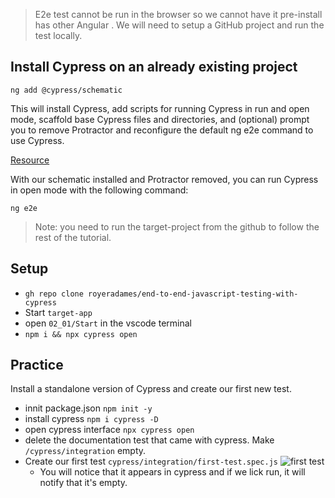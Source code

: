 

> E2e test cannot be run in the browser so we cannot have it pre-install has other Angular . We will need to setup a GitHub project and run the test locally.

## Install Cypress on an already existing project

`ng add @cypress/schematic`

This will install Cypress, add scripts for running Cypress in run and open mode, scaffold base Cypress files and directories, and (optional) prompt you to remove Protractor and reconfigure the default ng e2e command to use Cypress.

[Resource](https://docs.cypress.io/guides/end-to-end-testing/protractor-to-cypress#Getting-Started)

With our schematic installed and Protractor removed, you can run Cypress in open mode with the following command:

`ng e2e`

> Note: you need to run the target-project from the github to follow the rest of the tutorial.
## Setup
- `gh repo clone royeradames/end-to-end-javascript-testing-with-cypress`
- Start `target-app`
- open `02_01/Start` in the vscode terminal
- `npm i && npx cypress open`

## Practice

Install a standalone version of Cypress and create our first new test.

- innit package.json `npm init -y`
- install cypress `npm i cypress -D`
- open cypress interface `npx cypress open`
- delete the documentation test that came with cypress. Make `/cypress/integration` empty.
- Create our first test `cypress/integration/first-test.spec.js`
  ![first test](assets/testing/end-to-end/cypress/installing-and-opening/first-test.png)
  - You will notice that it appears in cypress and if we lick run, it will notify that it's empty.